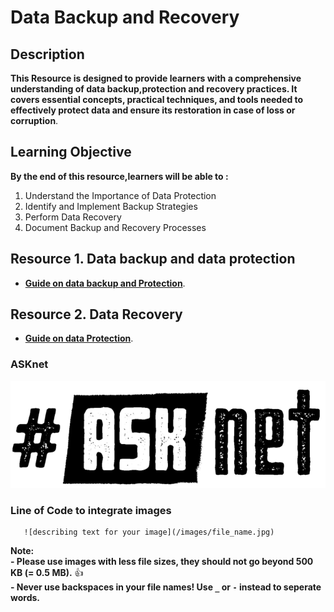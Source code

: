 # Data Backup and Recovery 


## Description 

 **This Resource is designed to provide learners with a comprehensive understanding of data backup,protection and recovery practices. It covers essential concepts, practical techniques, and tools needed to effectively protect data and ensure its restoration in case of loss or corruption**.

## Learning Objective 
**By the end of this resource,learners will be able to :**

1. Understand the Importance of Data Protection
2. Identify and Implement Backup Strategies
3. Perform Data Recovery
4. Document Backup and Recovery Processes


## Resource 1. Data backup and data protection 

+ [**Guide on data backup and Protection**](DIY-Power-Bank.md).

## Resource 2. Data Recovery 

+ [**Guide on data Protection**](DIY-Power-Bank.md).








 ### ASKnet
 
![ASKnet Logo](/images/asknet-logo.png) 

### Line of Code to integrate images  
  ```
     ![describing text for your image](/images/file_name.jpg)
  ```  
**Note:**  
**- Please use images with less file sizes, they should not go beyond 500 KB (= 0.5 MB).** :+1:  
**- Never use backspaces in your file names! Use `_` or `-` instead to seperate words.**
